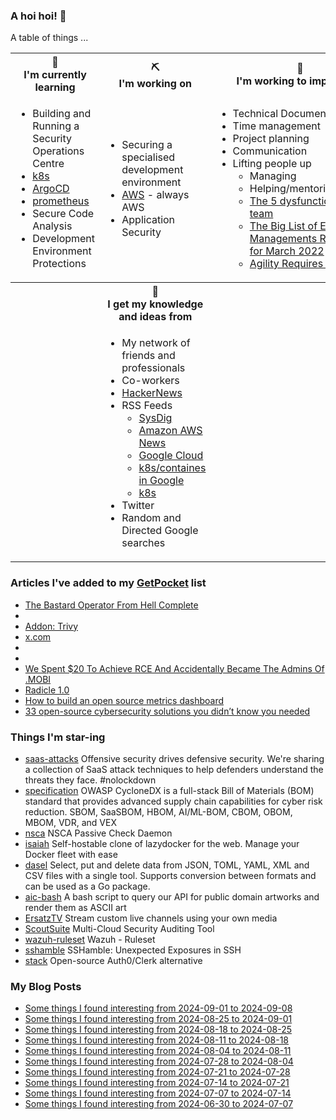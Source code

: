 ### A hoi hoi! 👋

A table of things ...

<table>
    <tr>
        <th>🌱<br/>I'm currently learning</th>
        <th>⛏<br/> I'm working on</th>
        <th>🚧<br/>I'm working to improve on</th>
    </tr>
    <tr>
        <td>
            <ul>
                <li>Building and Running a Security Operations Centre</li>
                <li><a href="https://kubernetes.io/">k8s</a></li>
                <li><a href="https://argoproj.github.io/">ArgoCD</a></li>
                <li><a href="https://prometheus.io/">prometheus</a></li>
                <li>Secure Code Analysis</li>
                <li>Development Environment Protections</li>
            </ul>
        </td>
        <td>
            <ul>
                <li>Securing a specialised development environment</li>
                <li><a href="https://aws.amazon.com/">AWS</a> - always AWS</li>
                <li>Application Security</li>
            </ul>
        </td>
        <td>
            <ul>
                <li>Technical Documentation</li>
                <li>Time management</li>
                <li>Project planning</li>
                <li>Communication</li>
                <li>Lifting people up
                    <ul>
                      <li>Managing</li>
                      <li>Helping/mentoring/coaching</li>
                      <li><a href="https://valid.com/5-dysfunctions-of-a-team/">The 5 dysfunctions of a team</a></li>
                      <li><a href="https://practicallyleading.dev/the-big-list-of-engineering-management-resources-march-2022">The Big List of Engineering Managements Resources - for March 2022</a></li>
                      <li><a href="https://www.industriallogic.com/blog/agility-requires-balance/">Agility Requires Balance</a></li>
                    </ul>
                </li>
            </ul>
        </td>
    </tr>
    <tr>
        <th>&nbsp;</th>
        <th>🏫<br/>I get my knowledge and ideas from</th>
        <th>&nbsp;</th>
    </tr>
    <tr>
        <td>&nbsp;</td>
        <td>
            <ul>
                <li>My network of friends and professionals</li>
                <li>Co-workers</li>
                <li><a href="https://news.ycombinator.com/">HackerNews</a></li>
                <li>RSS Feeds
                    <ul>
                        <li><a href="http://fetchrss.com/rss/5b4e9e358a93f8cc058b4567960404014.xml">SysDig</a></li>
                        <li><a href="https://aws.amazon.com/new/feed/">Amazon AWS News</a></li>
                        <li><a href="https://cloudblog.withgoogle.com/rss/">Google Cloud</a></li>
                        <li><a href="https://cloudblog.withgoogle.com/products/containers-kubernetes/rss/">k8s/containes in Google</a></li>
                        <li><a href="https://kubernetes.io/feed.xml">k8s</a></li>
                    </ul>
                </li>
                <li>Twitter</li>
                <li>Random and Directed Google searches</li>
            </ul>
        </td>
        <td>&nbsp;</td>
    </tr>
</table>

### Articles I've added to my [GetPocket](https://getpocket.com/) list

* [The Bastard Operator From Hell Complete](http://bofh.bjash.com/)
* [](https://microk8s.io/docs/addon-mayastor)
* [Addon: Trivy](https://discuss.kubernetes.io/t/addon-trivy/23797)
* [x.com](https://twitter.com/x/migrate?tok=7b2265223a222f536d6f6b654177617979792f7374617475732f313833343634313337303438363931353431373f743d436f7a2d6d68646255426c64516e534664667739706726733d3039222c2274223a313732363236333031397ddcbb3543142506298abd8d43296eda44)
* [](https://openai.com/o1/)
* [](https://www.smbc-comics.com/comic/haiku)
* [We Spent $20 To Achieve RCE And Accidentally Became The Admins Of .MOBI](https://labs.watchtowr.com/we-spent-20-to-achieve-rce-and-accidentally-became-the-admins-of-mobi/)
* [Radicle 1.0](https://radicle.xyz/2024/09/10/radicle-1.0.html)
* [How to build an open source metrics dashboard](https://github.blog/open-source/maintainers/how-to-build-an-open-source-metrics-dashboard/)
* [33 open-source cybersecurity solutions you didn’t know you needed](https://www.helpnetsecurity.com/2024/09/10/open-source-cybersec-tools/)

### Things I'm star-ing

* [saas-attacks](https://github.com/pushsecurity/saas-attacks)
  Offensive security drives defensive security. We're sharing a collection of SaaS attack techniques to help defenders understand the threats they face. #nolockdown
* [specification](https://github.com/CycloneDX/specification)
  OWASP CycloneDX is a full-stack Bill of Materials (BOM) standard that provides advanced supply chain capabilities for cyber risk reduction. SBOM, SaaSBOM, HBOM, AI/ML-BOM, CBOM, OBOM, MBOM, VDR, and VEX
* [nsca](https://github.com/NagiosEnterprises/nsca)
  NSCA Passive Check Daemon
* [isaiah](https://github.com/will-moss/isaiah)
  Self-hostable clone of lazydocker for the web. Manage your Docker fleet with ease
* [dasel](https://github.com/TomWright/dasel)
  Select, put and delete data from JSON, TOML, YAML, XML and CSV files with a single tool. Supports conversion between formats and can be used as a Go package.
* [aic-bash](https://github.com/art-institute-of-chicago/aic-bash)
  A bash script to query our API for public domain artworks and render them as ASCII art
* [ErsatzTV](https://github.com/ErsatzTV/ErsatzTV)
  Stream custom live channels using your own media
* [ScoutSuite](https://github.com/nccgroup/ScoutSuite)
  Multi-Cloud Security Auditing Tool
* [wazuh-ruleset](https://github.com/wazuh/wazuh-ruleset)
  Wazuh - Ruleset
* [sshamble](https://github.com/runZeroInc/sshamble)
  SSHamble: Unexpected Exposures in SSH
* [stack](https://github.com/stack-auth/stack)
  Open-source Auth0/Clerk alternative

### My Blog Posts

* [Some things I found interesting from 2024-09-01 to 2024-09-08](https://pgmac.net.au/last-week/2024/09/08/interesting-last-week.html)
* [Some things I found interesting from 2024-08-25 to 2024-09-01](https://pgmac.net.au/last-week/2024/09/01/interesting-last-week.html)
* [Some things I found interesting from 2024-08-18 to 2024-08-25](https://pgmac.net.au/last-week/2024/08/25/interesting-last-week.html)
* [Some things I found interesting from 2024-08-11 to 2024-08-18](https://pgmac.net.au/last-week/2024/08/18/interesting-last-week.html)
* [Some things I found interesting from 2024-08-04 to 2024-08-11](https://pgmac.net.au/last-week/2024/08/11/interesting-last-week.html)
* [Some things I found interesting from 2024-07-28 to 2024-08-04](https://pgmac.net.au/last-week/2024/08/04/interesting-last-week.html)
* [Some things I found interesting from 2024-07-21 to 2024-07-28](https://pgmac.net.au/last-week/2024/07/28/interesting-last-week.html)
* [Some things I found interesting from 2024-07-14 to 2024-07-21](https://pgmac.net.au/last-week/2024/07/21/interesting-last-week.html)
* [Some things I found interesting from 2024-07-07 to 2024-07-14](https://pgmac.net.au/last-week/2024/07/14/interesting-last-week.html)
* [Some things I found interesting from 2024-06-30 to 2024-07-07](https://pgmac.net.au/last-week/2024/07/07/interesting-last-week.html)
